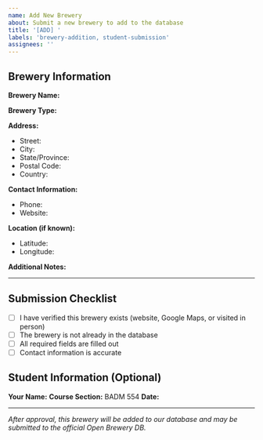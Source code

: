 ```yaml
---
name: Add New Brewery
about: Submit a new brewery to add to the database
title: '[ADD] '
labels: 'brewery-addition, student-submission'
assignees: ''
---
```


## Brewery Information

**Brewery Name:**

**Brewery Type:**
<!-- Select one: micro, nano, regional, brewpub, large, planning, bar, contract, proprietor -->

**Address:**
- Street:
- City:
- State/Province:
- Postal Code:
- Country:

**Contact Information:**
- Phone:
- Website:

**Location (if known):**
- Latitude:
- Longitude:

**Additional Notes:**
<!-- Any other relevant information about this brewery -->

---

## Submission Checklist
- [ ] I have verified this brewery exists (website, Google Maps, or visited in person)
- [ ] The brewery is not already in the database
- [ ] All required fields are filled out
- [ ] Contact information is accurate

## Student Information (Optional)
**Your Name:**
**Course Section:** BADM 554
**Date:**

---
*After approval, this brewery will be added to our database and may be submitted to the official Open Brewery DB.*
